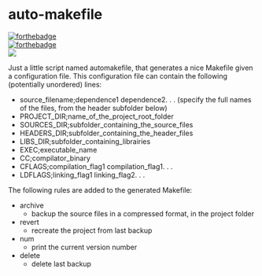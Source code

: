 # auto-makefile

[![forthebadge](https://forthebadge.com/images/badges/compatibility-emacs.svg)](https://forthebadge.com)\
[![forthebadge](https://forthebadge.com/images/badges/not-a-bug-a-feature.svg)](https://forthebadge.com)\
<img src="https://img.shields.io/badge/TEK-1-green.svg"/>

Just a little script named automakefile, that generates a nice Makefile given a configuration file.
This configuration file can contain the following (potentially unordered) lines:

* source_filename;dependence1 dependence2. . .         (specify the full names of the files, from the header subfolder below)
* PROJECT_DIR;name_of_the_project_root_folder
* SOURCES_DIR;subfolder_containing_the_source_files
* HEADERS_DIR;subfolder_containing_the_header_files
* LIBS_DIR;subfolder_containing_librairies
* EXEC;executable_name
* CC;compilator_binary
* CFLAGS;compilation_flag1 compilation_flag1. . .
* LDFLAGS;linking_flag1 linking_flag2. . .



The following rules are added to the generated Makefile:

* archive
  * backup the source files in a compressed format, in the project folder
* revert
  * recreate the project from last backup
* num
  * print the current version number
* delete
  * delete last backup

